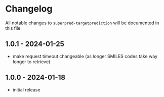 # Changelog

All notable changes to `superpred-targetprediction` will be documented in this file


## 1.0.1 - 2024-01-25
- make request timeout changeable (as longer SMILES codes take way longer to retrieve)

## 1.0.0 - 2024-01-18
- initial release
